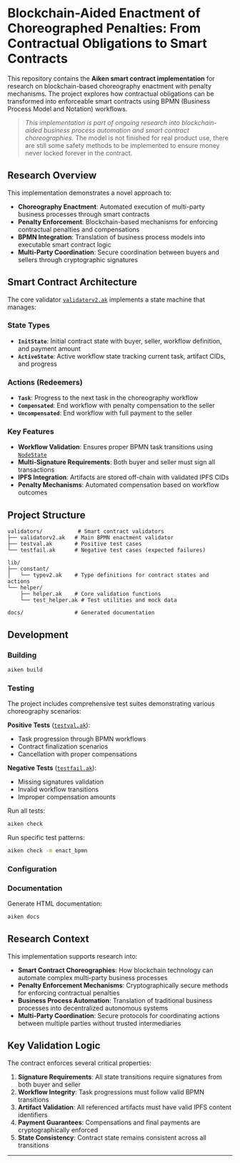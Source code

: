 # Blockchain-Aided Enactment of Choreographed Penalties: From Contractual Obligations to Smart Contracts

This repository contains the **Aiken smart contract implementation** for research on blockchain-based choreography enactment with penalty mechanisms. The project explores how contractual obligations can be transformed into enforceable smart contracts using BPMN (Business Process Model and Notation) workflows.

>*This implementation is part of ongoing research into blockchain-aided business process automation and smart contract choreographies.*
> The model is not finished for real product use, there are still some safety methods to be implemented to ensure money never locked forever in the contract.
## Research Overview

This implementation demonstrates a novel approach to:
- **Choreography Enactment**: Automated execution of multi-party business processes through smart contracts
- **Penalty Enforcement**: Blockchain-based mechanisms for enforcing contractual penalties and compensations
- **BPMN Integration**: Translation of business process models into executable smart contract logic
- **Multi-Party Coordination**: Secure coordination between buyers and sellers through cryptographic signatures

## Smart Contract Architecture

The core validator [`validatorv2.ak`](validators/validatorv2.ak) implements a state machine that manages:

### State Types
- **`InitState`**: Initial contract state with buyer, seller, workflow definition, and payment amount
- **`ActiveState`**: Active workflow state tracking current task, artifact CIDs, and progress

### Actions (Redeemers)
- **`Task`**: Progress to the next task in the choreography workflow
- **`Compensated`**: End workflow with penalty compensation to the seller
- **`Uncompensated`**: End workflow with full payment to the seller

### Key Features
- **Workflow Validation**: Ensures proper BPMN task transitions using [`NodeState`](lib/constant/typev2.ak) 
- **Multi-Signature Requirements**: Both buyer and seller must sign all transactions
- **IPFS Integration**: Artifacts are stored off-chain with validated IPFS CIDs
- **Penalty Mechanisms**: Automated compensation based on workflow outcomes

## Project Structure

```
validators/           # Smart contract validators
├── validatorv2.ak   # Main BPMN enactment validator
├── testval.ak       # Positive test cases
└── testfail.ak      # Negative test cases (expected failures)

lib/
├── constant/
│   └── typev2.ak    # Type definitions for contract states and actions
└── helper/
    ├── helper.ak    # Core validation functions
    └── test_helper.ak # Test utilities and mock data

docs/                # Generated documentation
```

## Development

### Building

```sh
aiken build
```

### Testing

The project includes comprehensive test suites demonstrating various choreography scenarios:

**Positive Tests** ([`testval.ak`](validators/testval.ak)):
- Task progression through BPMN workflows
- Contract finalization scenarios
- Cancellation with proper compensations

**Negative Tests** ([`testfail.ak`](validators/testfail.ak)):
- Missing signatures validation
- Invalid workflow transitions
- Improper compensation amounts

Run all tests:
```sh
aiken check
```

Run specific test patterns:
```sh
aiken check -m enact_bpmn
```

### Configuration

### Documentation

Generate HTML documentation:
```sh
aiken docs
```

## Research Context

This implementation supports research into:
- **Smart Contract Choreographies**: How blockchain technology can automate complex multi-party business processes
- **Penalty Enforcement Mechanisms**: Cryptographically secure methods for enforcing contractual penalties
- **Business Process Automation**: Translation of traditional business processes into decentralized autonomous systems
- **Multi-Party Coordination**: Secure protocols for coordinating actions between multiple parties without trusted intermediaries

## Key Validation Logic

The contract enforces several critical properties:
1. **Signature Requirements**: All state transitions require signatures from both buyer and seller
2. **Workflow Integrity**: Task progressions must follow valid BPMN transitions
3. **Artifact Validation**: All referenced artifacts must have valid IPFS content identifiers
4. **Payment Guarantees**: Compensations and final payments are cryptographically enforced
5. **State Consistency**: Contract state remains consistent across all transitions

---



